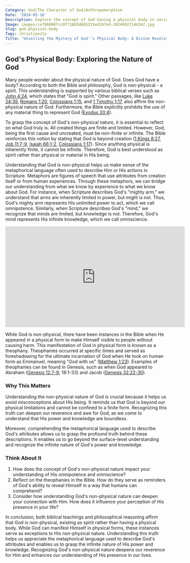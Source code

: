 ```yaml
---
Category: God/The Character of God/Anthropomorphism
Date: '2024-05-16'
Description: Explore the concept of God having a physical body in various religious beliefs. Discover the theological implications and interpretations surrounding this intriguing topic.
Image: images/ce706008fcc0f716b5d665315ed2b7ed-20240927144342.jpg
Slug: god-physical-body
Tags: christianity
Title: 'Unveiling the Mystery of God''s Physical Body: A Divine Revelation for Christian Believers'
---
```


## God's Physical Body: Exploring the Nature of God

Many people wonder about the physical nature of God. Does God have a body? According to both the Bible and philosophy, God is non-physical - a spirit. This understanding is supported by various biblical verses such as [John 4:24](https://www.bibleref.com/John/4/John-4-24.html), which states that "God is spirit." Other passages, like [Luke 24:39](https://www.bibleref.com/Luke/24/Luke-24-39.html), [Romans 1:20](https://www.bibleref.com/Romans/1/Romans-1-20.html), [Colossians 1:15](https://www.bibleref.com/Colossians/1/Colossians-1-15.html), and [1 Timothy 1:17](https://www.bibleref.com/1-Timothy/1/1-Timothy-1-17.html), also affirm the non-physical nature of God. Furthermore, the Bible explicitly prohibits the use of any material thing to represent God ([Exodus 20:4](https://www.bibleref.com/Exodus/20/Exodus-20-4.html)).

To grasp the concept of God's non-physical nature, it is essential to reflect on what God truly is. All created things are finite and limited. However, God, being the first cause and uncreated, must be non-finite or infinite. The Bible reinforces this notion by stating that God is beyond creation ([1 Kings 8:27](https://www.bibleref.com/1-Kings/8/1-Kings-8-27.html), [Job 11:7-9](https://www.bibleref.com/Job/11/Job-11-7.html), [Isaiah 66:1-2](https://www.bibleref.com/Isaiah/66/Isaiah-66-1.html), [Colossians 1:17](https://www.bibleref.com/Colossians/1/Colossians-1-17.html)). Since anything physical is inherently finite, it cannot be infinite. Therefore, God is best understood as spirit rather than physical or material in His being.

Understanding that God is non-physical helps us make sense of the metaphorical language often used to describe Him or His actions in Scripture. Metaphors are figures of speech that use attributes from creation itself or from human experiences. Through these metaphors, we can bridge our understanding from what we know by experience to what we know about God. For instance, when Scripture describes God's "mighty arm," we understand that arms are inherently limited in power, but might is not. Thus, God's mighty arm represents His unlimited power to act, which we call omnipotence. Similarly, when Scripture describes God's "mind," we recognize that minds are limited, but knowledge is not. Therefore, God's mind represents His infinite knowledge, which we call omniscience.


<iframe width="560" height="315" src="https://www.youtube.com/embed/Fakby55GAnM" frameborder="0" allow="autoplay; encrypted-media" allowfullscreen></iframe>


While God is non-physical, there have been instances in the Bible when He appeared in a physical form to make Himself visible to people without causing harm. This manifestation of God in physical form is known as a theophany. Theophanies occurred at specific times and served as foreshadowing for the ultimate incarnation of God when He took on human form as Emmanuel, meaning "God with us" ([Matthew 1:23](https://www.bibleref.com/Matthew/1/Matthew-1-23.html)). Examples of theophanies can be found in Genesis, such as when God appeared to Abraham ([Genesis 12:7-9](https://www.bibleref.com/Genesis/12/Genesis-12-7.html); 18:1-33) and Jacob ([Genesis 32:22-30](https://www.bibleref.com/Genesis/32/Genesis-32-22.html)).

### Why This Matters

Understanding the non-physical nature of God is crucial because it helps us avoid misconceptions about His being. It reminds us that God is beyond our physical limitations and cannot be confined to a finite form. Recognizing this truth can deepen our reverence and awe for God, as we come to understand that His power and knowledge are boundless.

Moreover, comprehending the metaphorical language used to describe God's attributes allows us to grasp the profound truth behind these descriptions. It enables us to go beyond the surface-level understanding and recognize the infinite nature of God's power and knowledge.

### Think About It

1. How does the concept of God's non-physical nature impact your understanding of His omnipotence and omniscience?
2. Reflect on the theophanies in the Bible. How do they serve as reminders of God's ability to reveal Himself in a way that humans can comprehend?
3. Consider how understanding God's non-physical nature can deepen your connection with Him. How does it influence your perception of His presence in your life?

In conclusion, both biblical teachings and philosophical reasoning affirm that God is non-physical, existing as spirit rather than having a physical body. While God can manifest Himself in physical forms, these instances serve as exceptions to His non-physical nature. Understanding this truth helps us appreciate the metaphorical language used to describe God's attributes and enables us to grasp the infinite nature of His power and knowledge. Recognizing God's non-physical nature deepens our reverence for Him and enhances our understanding of His presence in our lives.